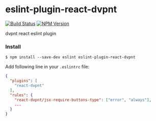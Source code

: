 # eslint-plugin-react-dvpnt
[![Build Status](https://api.travis-ci.org/dvpnt/eslint-plugin-react-dvpnt.svg)](https://travis-ci.org/dvpnt/eslint-plugin-react-dvpnt)
[![NPM Version](https://img.shields.io/npm/v/eslint-plugin-react-dvpnt.svg)](https://www.npmjs.com/package/eslint-plugin-react-dvpnt)

dvpnt react eslint plugin

### Install
    $ npm install --save-dev eslint eslint-plugin-react-dvpnt


Add following line in your `.eslintrc` file:

```json
{
  "plugins": [
    "react-dvpnt"
  ],
  "rules": {
    "react-dvpnt/jsx-require-buttons-type": ["error", "always"],
    ...
  }
}
```
